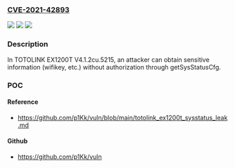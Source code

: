 ### [CVE-2021-42893](https://cve.mitre.org/cgi-bin/cvename.cgi?name=CVE-2021-42893)
![](https://img.shields.io/static/v1?label=Product&message=n%2Fa&color=blue)
![](https://img.shields.io/static/v1?label=Version&message=n%2Fa&color=blue)
![](https://img.shields.io/static/v1?label=Vulnerability&message=n%2Fa&color=brighgreen)

### Description

In TOTOLINK EX1200T V4.1.2cu.5215, an attacker can obtain sensitive information (wifikey, etc.) without authorization through getSysStatusCfg.

### POC

#### Reference
- https://github.com/p1Kk/vuln/blob/main/totolink_ex1200t_sysstatus_leak.md

#### Github
- https://github.com/p1Kk/vuln

